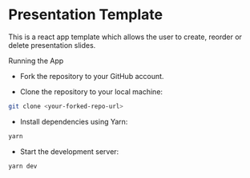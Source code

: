 # Presentation Template

This is a react app template which allows the user to create, reorder or delete presentation slides.

Running the App

- Fork the repository to your GitHub account.

- Clone the repository to your local machine:

```sh
git clone <your-forked-repo-url>
```

- Install dependencies using Yarn:

```sh
yarn
```

- Start the development server:

```sh
yarn dev
```

